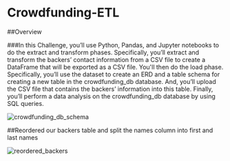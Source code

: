 # Crowdfunding-ETL

##Overview

###In this Challenge, you’ll use Python, Pandas, and Jupyter notebooks to do the extract and transform phases. Specifically, you’ll extract and transform the backers’ contact information from a CSV file to create a DataFrame that will be exported as a CSV file. You'll then do the load phase. Specifically, you’ll use the dataset to create an ERD and a table schema for creating a new table in the crowdfunding_db database. And, you’ll upload the CSV file that contains the backers’ information into this table. Finally, you’ll perform a data analysis on the crowdfunding_db database by using SQL queries.             


![crowdfunding_db_schema](https://user-images.githubusercontent.com/111805716/210937927-e71b7fb5-0d3b-4837-8ce6-5ed15650a53e.png)

##Reordered our backers table and split the names column into first and last names


![reordered_backers](https://user-images.githubusercontent.com/111805716/210938206-5a192e5f-28d4-405c-8877-7d12ecf1c401.png)
